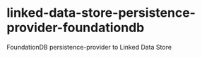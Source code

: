 # linked-data-store-persistence-provider-foundationdb
FoundationDB persistence-provider to Linked Data Store
